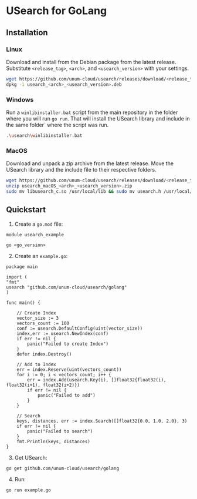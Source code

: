 # USearch for GoLang

## Installation

### Linux

Download and install from the Debian package from the latest release.
Substitute `<release_tag>`, `<arch>`, and `<usearch_version>` with your settings.

```sh
wget https://github.com/unum-cloud/usearch/releases/download/<release_tag>/usearch_linux_<arch>_<usearch_version>.deb
dpkg -i usearch_<arch>_<usearch_version>.deb
```

### Windows

Run a `winlibinstaller.bat` script from the main repository in the folder where you will run `go run`.
That will install the USearch library and include in the same folder` where the script was run.

```sh
.\usearch\winlibinstaller.bat
```

### MacOS

Download and unpack a zip archive from the latest release.
Move the USearch library and the include file to their respective folders.

```sh
wget https://github.com/unum-cloud/usearch/releases/download/<release_tag>/usearch_macOS_<arch>_<usearch_version>.zip
unzip usearch_macOS_<arch>_<usearch_version>.zip
sudo mv libusearch_c.so /usr/local/lib && sudo mv usearch.h /usr/local/include
```

## Quickstart

1. Create a `go.mod` file:

```
module usearch_example

go <go_version>
```

2. Create an `example.go`:

```golang
package main

import (
"fmt"
usearch "github.com/unum-cloud/usearch/golang"
)

func main() {

   	// Create Index
   	vector_size := 3
   	vectors_count := 100
   	conf := usearch.DefaultConfig(uint(vector_size))
   	index,err := usearch.NewIndex(conf)
   	if err != nil {
   		panic("Failed to create Index")
   	}
   	defer index.Destroy()

   	// Add to Index
   	err = index.Reserve(uint(vectors_count))
   	for i := 0; i < vectors_count; i++ {
   		err = index.Add(usearch.Key(i), []float32{float32(i), float32(i+1), float32(i+2)})
      	if err != nil {
      		panic("Failed to add")
      	}
   	}

   	// Search
   	keys, distances, err := index.Search([]float32{0.0, 1.0, 2.0}, 3)
   	if err != nil {
    	panic("Failed to search")
   	}
   	fmt.Println(keys, distances)
}
```

3. Get USearch:

```sh
go get github.com/unum-cloud/usearch/golang
```

4. Run:

```sh
go run example.go
```
